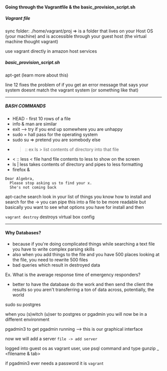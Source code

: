 
#### Going through the Vagrantfile & the basic_provision_script.sh

##### Vagrant file
sync folder: ./home/vagrant/proj => is a folder that lives on your Host OS (your machine) and is accessible through your guest host (the virtual machine thought vagrant)

use vagrant directly in amazon host services

##### basic_provision_script.sh
apt-get (learn more about this)

line 12 fixes the problem of if you get an error message that says your system doesnt match the vagrant system (or something like that)

---
##### BASH COMMANDS

* HEAD - first 10 rows of a file 
* info & man are similar 
* exit --> try if you end up somewhere you are unhappy
* sudo = hall pass for the operating system
* sudo su <somebody else> => pretend you are somebody else
* > :: ex ls > <file> list contents of directory into that file
* < :: less < file hand file contents to less to show on the screen
* ls | less  takes contents of directory and pipes to less formatting 
* firefox & 

```
Dear Algebra,
  Please stop asking us to find your x.
  She's not coming back
```

apt-cache search <something>     look in your list of things you know how to install and search for the <something> -> you can pipe this into a file to be more readable but basically you want to see what options you have for install and then 

`vagrant destroy` destroys virtual box config

---
#### Why Databases?
*  because if you're doing complicated things while searching a text file you have to write complex parsing skills
*  also when you add things to the file and you have 500 places looking at the file, you need to rewrite 500 files
*  bad queries which result in destroyed data

Ex.
What is the average response time of emergency responders?
* better to have the database do the work and then send the client the results so you aren't transferring a ton of data across, potentially, the world

sudo su postgres

when you (s)witch (u)ser to postgres or pgadmin you will now be in a different environment 

pgadmin3 to get pgadmin running --> this is our graphical interface

now we will add a server `file -> add server`

logged into guest os as vagrant user, use psql command and type gunzip _ <filename & tab>

if pgadmin3 ever needs a password it is `vagrant`
